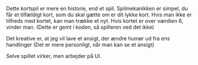 Dette kortspil er mere en historie, end et spil.
Spilmekanikken er simpel, du får et tilfældigt kort, som du skal gætte om er dit lykke kort.
Hvis man ikke er tilfreds med kortet, kan man trække et nyt.
Hvis kortet er over værdien 6, vinder man. (Dette er gemt i koden, så spilleren ved det ikke)

Det kreative er, at jeg vil lave et ansigt, der ændre humør ud fra ens handlinger (Det er mere personligt, når man kan se et ansigt)

Selve spillet virker, men arbejder på UI.
